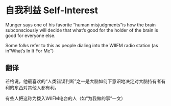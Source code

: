 # 自我利益 Self-Interest

Munger says one of his favorite “human misjudgments”is how the brain subconsciously will decide that what’s good for the holder of the brain is good for everyone else.

Some folks refer to this as people dialing into the WIIFM radio station (as in”What’s In It For Me”)

## 翻译

芒格说，他最喜欢的“人类错误判断”之一是大脑如何下意识地决定对大脑持有者有利的东西对其他人都有利。

有些人把这称为拨入WIIFM电台的人（如“为我做的事”一文）
